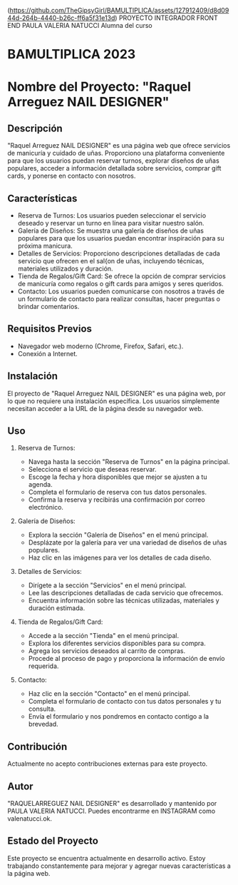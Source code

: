 (https://github.com/TheGipsyGirl/BAMULTIPLICA/assets/127912409/d8d0944d-264b-4440-b26c-ff6a5f31e13d)
PROYECTO INTEGRADOR FRONT END
PAULA VALERIA NATUCCI
Alumna del curso 
# BAMULTIPLICA 2023
# Nombre del Proyecto: "Raquel Arreguez NAIL DESIGNER" 

## Descripción

"Raquel Arreguez NAIL DESIGNER"  es una página web que ofrece servicios de manicuría y cuidado de uñas. Proporciono una plataforma conveniente para que los usuarios puedan reservar turnos, explorar diseños de uñas populares, acceder a información detallada sobre servicios, comprar gift cards, y ponerse en contacto con nosotros.

## Características

- Reserva de Turnos: Los usuarios pueden seleccionar el servicio deseado y reservar un turno en línea para visitar nuestro salón.
- Galería de Diseños: Se muestra una galería de diseños de uñas populares para que los usuarios puedan encontrar inspiración para su próxima manicura.
- Detalles de Servicios: Proporciono descripciones detalladas de cada servicio que ofrecen en el sal{on de uñas, incluyendo técnicas, materiales utilizados y duración.
- Tienda de Regalos/Gift Card: Se ofrece la opción de comprar servicios de manicuría como regalos o gift cards para amigos y seres queridos.
- Contacto: Los usuarios pueden comunicarse con nosotros a través de un formulario de contacto para realizar consultas, hacer preguntas o brindar comentarios.


## Requisitos Previos

- Navegador web moderno (Chrome, Firefox, Safari, etc.).
- Conexión a Internet.

## Instalación

El proyecto de "Raquel Arreguez NAIL DESIGNER" es una página web, por lo que no requiere una instalación específica. Los usuarios simplemente necesitan acceder a la URL de la página desde su navegador web.

## Uso

1. Reserva de Turnos:
   - Navega hasta la sección "Reserva de Turnos" en la página principal.
   - Selecciona el servicio que deseas reservar.
   - Escoge la fecha y hora disponibles que mejor se ajusten a tu agenda.
   - Completa el formulario de reserva con tus datos personales.
   - Confirma la reserva y recibirás una confirmación por correo electrónico.

2. Galería de Diseños:
   - Explora la sección "Galería de Diseños" en el menú principal.
   - Desplázate por la galería para ver una variedad de diseños de uñas populares.
   - Haz clic en las imágenes para ver los detalles de cada diseño.

3. Detalles de Servicios:
   - Dirígete a la sección "Servicios" en el menú principal.
   - Lee las descripciones detalladas de cada servicio que ofrecemos.
   - Encuentra información sobre las técnicas utilizadas, materiales y duración estimada.

4. Tienda de Regalos/Gift Card:
   - Accede a la sección "Tienda" en el menú principal.
   - Explora los diferentes servicios disponibles para su compra.
   - Agrega los servicios deseados al carrito de compras.
   - Procede al proceso de pago y proporciona la información de envío requerida.

5. Contacto:
   - Haz clic en la sección "Contacto" en el menú principal.
   - Completa el formulario de contacto con tus datos personales y tu consulta.
   - Envía el formulario y nos pondremos en contacto contigo a la brevedad.

## Contribución

Actualmente no acepto contribuciones externas para este proyecto.

## Autor

"RAQUELARREGUEZ NAIL DESIGNER" es desarrollado y mantenido por PAULA VALERIA NATUCCI. 
Puedes encontrarme en INSTAGRAM como valenatucci.ok.


## Estado del Proyecto
Este proyecto se encuentra actualmente en desarrollo activo. Estoy trabajando constantemente para mejorar y agregar nuevas características a la página web.





